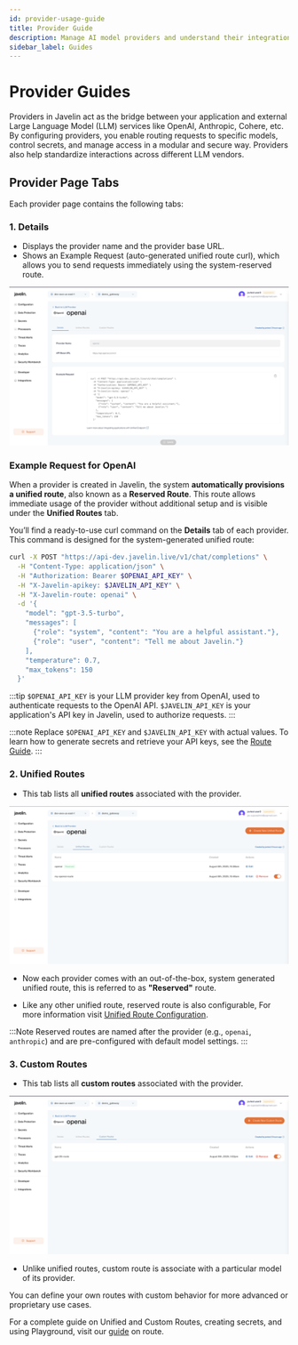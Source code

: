 ```yaml
---
id: provider-usage-guide
title: Provider Guide
description: Manage AI model providers and understand their integration in Javelin.
sidebar_label: Guides
---
```


# Provider Guides

Providers in Javelin act as the bridge between your application and external Large Language Model (LLM) services like OpenAI, Anthropic, Cohere, etc. By configuring providers, you enable routing requests to specific models, control secrets, and manage access in a modular and secure way. Providers also help standardize interactions across different LLM vendors.

## Provider Page Tabs

Each provider page contains the following tabs:

### 1. **Details**
- Displays the provider name and the provider base URL.
- Shows an Example Request (auto-generated unified route curl), which allows you to send requests immediately using the system-reserved route.

![Provider Page](/img/provider/providerPage.png)

### Example Request for OpenAI

When a provider is created in Javelin, the system **automatically provisions a unified route**, also known as a **Reserved Route**. This route allows immediate usage of the provider without additional setup and is visible under the **Unified Routes** tab.

You’ll find a ready-to-use curl command on the **Details** tab of each provider. This command is designed for the system-generated unified route:

```bash
curl -X POST "https://api-dev.javelin.live/v1/chat/completions" \
  -H "Content-Type: application/json" \
  -H "Authorization: Bearer $OPENAI_API_KEY" \
  -H "X-Javelin-apikey: $JAVELIN_API_KEY" \
  -H "X-Javelin-route: openai" \
  -d '{
    "model": "gpt-3.5-turbo",
    "messages": [
      {"role": "system", "content": "You are a helpful assistant."},
      {"role": "user", "content": "Tell me about Javelin."}
    ],
    "temperature": 0.7,
    "max_tokens": 150
  }'
```

:::tip
`$OPENAI_API_KEY` is your LLM provider key from OpenAI, used to authenticate requests to the OpenAI API.
`$JAVELIN_API_KEY` is your application's API key in Javelin, used to authorize requests.
:::

:::note
Replace `$OPENAI_API_KEY` and `$JAVELIN_API_KEY` with actual values. To learn how to generate secrets and retrieve your API keys, see the [Route Guide](./route-usage-guide).
:::

### 2. **Unified Routes**

- This tab lists all **unified routes** associated with the provider.

![Unified Route List](/img/provider/unifiedRouteList.png)

- Now each provider comes with an out-of-the-box, system generated unified route, this is referred to as **"Reserved"** route.

- Like any other unified route, reserved route is also configurable, For more information visit [Unified Route Configuration](./route-configuration#unified-route).

:::Note
Reserved routes are named after the provider (e.g., `openai`, `anthropic`) and are pre-configured with default model settings.
:::

### 3. **Custom Routes**

- This tab lists all **custom routes** associated with the provider.

![Custom Route List](/img/provider/customRouteList.png)

- Unlike unified routes, custom route is associate with a particular model of its provider.

You can define your own routes with custom behavior for more advanced or proprietary use cases.

For a complete guide on Unified and Custom Routes, creating secrets, and using Playground, visit our [guide](./route-usage-guide) on route.